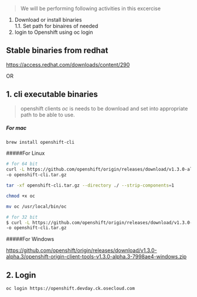 > We will be performing following activities in this excercise   

1.  Download or install binaries  
1.1.  Set path for binaires of needed  
2.  login to Openshift using  oc login 

## Stable binaries  from redhat
https://access.redhat.com/downloads/content/290

OR


## 1. cli executable binaries
> openshift clients *oc*  is needs to be download and set into appropriate path to be able to use.

##### For mac
```sh
brew install openshift-cli
```

#####For Linux
```sh
# for 64 bit
curl -L https://github.com/openshift/origin/releases/download/v1.3.0-alpha.3/openshift-origin-client-tools-v1.3.0-alpha.3-7998ae4-linux-64bit.tar.gz \
-o openshift-cli.tar.gz
```
```sh
tar -xf openshift-cli.tar.gz --directory ./ --strip-components=1
```
```sh
chmod +x oc
```
```sh
mv oc /usr/local/bin/oc
```

```sh
# for 32 bit
$ curl -L https://github.com/openshift/origin/releases/download/v1.3.0-alpha.3/openshift-origin-client-tools-v1.3.0-alpha.3-7998ae4-linux-32bit.tar.gz \
-o openshift-cli.tar.gz

```

#####For Windows

https://github.com/openshift/origin/releases/download/v1.3.0-alpha.3/openshift-origin-client-tools-v1.3.0-alpha.3-7998ae4-windows.zip


## 2. Login 

```sh
oc login https://openshift.devday.ck.osecloud.com
```








